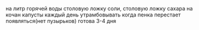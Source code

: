 на литр горячей воды столовую ложку соли,  столовую ложку сахара
на кочан капусты
каждый день утрамбовывать
когда пенка перестает появляться(нет пузырьков) готова
3-4 дня
